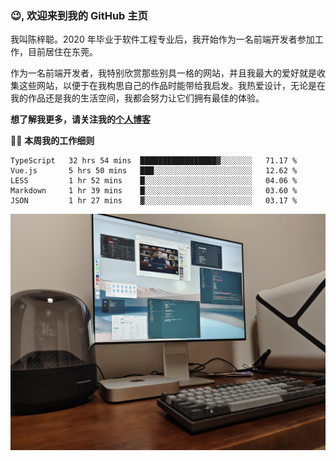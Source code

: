 ### 😉, 欢迎来到我的 GitHub 主页

我叫陈梓聪。2020 年毕业于软件工程专业后，我开始作为一名前端开发者参加工作，目前居住在东莞。

作为一名前端开发者，我特别欣赏那些别具一格的网站，并且我最大的爱好就是收集这些网站，以便于在我构思自己的作品时能带给我启发。我热爱设计，无论是在我的作品还是我的生活空间，我都会努力让它们拥有最佳的体验。

**想了解我更多，请关注我的[个人博客](https://leoku.top)**

🧑‍💻 **本周我的工作细则**
<!--START_SECTION:waka-->
```text
TypeScript   32 hrs 54 mins  █████████████████▓░░░░░░░   71.17 % 
Vue.js       5 hrs 50 mins   ███░░░░░░░░░░░░░░░░░░░░░░   12.62 % 
LESS         1 hr 52 mins    █░░░░░░░░░░░░░░░░░░░░░░░░   04.06 % 
Markdown     1 hr 39 mins    █░░░░░░░░░░░░░░░░░░░░░░░░   03.60 % 
JSON         1 hr 27 mins    ▓░░░░░░░░░░░░░░░░░░░░░░░░   03.17 % 
```
<!--END_SECTION:waka-->

![desktop](./mine.jpg)

